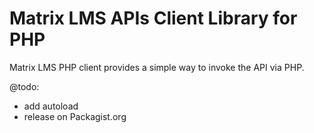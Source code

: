 # Matrix LMS APIs Client Library for PHP

Matrix LMS PHP client provides a simple way to invoke the API via PHP.

@todo:

- add autoload
- release on Packagist.org
